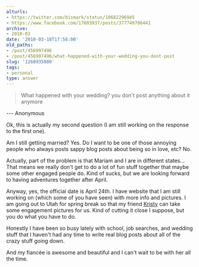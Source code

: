 ```yaml
---
alturls:
- https://twitter.com/bismark/status/10682296945
- https://www.facebook.com/17803937/posts/377740706441
archive:
- 2010-03
date: '2010-03-18T17:58:00'
old_paths:
- /post/456997496
- /post/456997496/what-happened-with-your-wedding-you-dont-post
slug: '1268935080'
tags:
- personal
type: answer
---
```


> What happened with your wedding? you don't post anything about it
> anymore

--- Anonymous

Ok, this is actually my second question (I am still working on the
response to the first one).

Am I still getting married? Yes. Do I want to be one of those annoying
people who always posts sappy blog posts about being so in love, etc? No.

Actually, part of the problem is that Mariam and I are in different
states... That means we really don't get to do a lot of fun stuff together
that maybe some other engaged people do.  Kind of sucks, but we are
looking forward to having adventures together after April.

Anyway, yes, the official date is April 24th.  I have website that I am
still working on (which some of you have seen) with more info and
pictures.  I am going out to Utah for spring break so that my friend
[Kristy][1] can take some engagement pictures for us.  Kind of cutting it
close I suppose, but you do what you have to do.

Honestly I have been so busy lately with school, job searches, and wedding
stuff that I haven't had any time to write real blog posts about all of
the crazy stuff going down.

And my fiancée is awesome and beautiful and I can't wait to be with her
all the time.

[1]: http://www.chillygator.blogspot.com/
